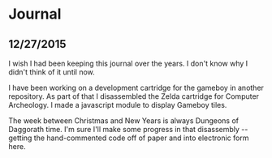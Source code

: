 # Journal

## 12/27/2015

I wish I had been keeping this journal over the years. I don't know why I didn't think of it until now.

I have been working on a development cartridge for the gameboy in another repository. As part of that
I disassembled the Zelda cartridge for Computer Archeology. I made a javascript module to display
Gameboy tiles.

The week between Christmas and New Years is always Dungeons of Daggorath time. I'm sure I'll make some
progress in that disassembly -- getting the hand-commented code off of paper and into electronic form
here.

